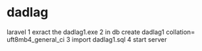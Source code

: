 # dadlag
laravel
1 exract the dadlag1.exe 
2 in db create dadlag1 collation= uft8mb4_general_ci
3 import dadlag1.sql
4 start server
